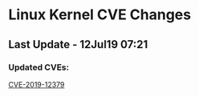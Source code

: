 
# **Linux Kernel CVE Changes**

## Last Update - 12Jul19 07:21

### **Updated CVEs:**

[CVE-2019-12379](cves/CVE-2019-12379)  
